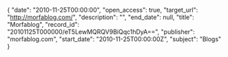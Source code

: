 {
  "date": "2010-11-25T00:00:00", 
  "open_access": true, 
  "target_url": "http://morfablog.com/", 
  "description": "", 
  "end_date": null, 
  "title": "Morfablog", 
  "record_id": "20101125T000000/eT5LewMQRQV9BiQqc1hDyA==", 
  "publisher": "morfablog.com", 
  "start_date": "2010-11-25T00:00:00Z", 
  "subject": "Blogs"
}

